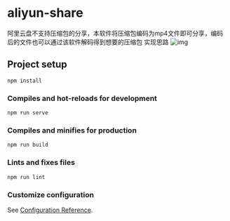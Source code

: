 # aliyun-share

阿里云盘不支持压缩包的分享，本软件将压缩包编码为mp4文件即可分享，编码后的文件也可以通过该软件解码得到想要的压缩包
实现思路
![img](https://raw.githubusercontent.com/xiaobaichengxuyuan/aliyunShare/main/aliyunshare-explain.png)

## Project setup
```
npm install
```

### Compiles and hot-reloads for development
```
npm run serve
```

### Compiles and minifies for production
```
npm run build
```

### Lints and fixes files
```
npm run lint
```

### Customize configuration
See [Configuration Reference](https://cli.vuejs.org/config/).


